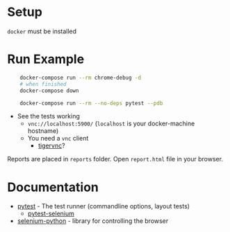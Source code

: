 # Setup

`docker` must be installed


# Run Example

```bash
    docker-compose run --rm chrome-debug -d
    # when finished
    docker-compose down

    docker-compose run --rm --no-deps pytest --pdb
```

* See the tests working
    * `vnc://localhost:5900/` (`localhost` is your docker-machine hostname)
    * You need a `vnc` client
        * [tigervnc](http://tigervnc.org/)?

Reports are placed in `reports` folder. Open `report.html` file in your browser.

# Documentation

* [pytest](https://docs.pytest.org/) - The test runner (commandline options, layout tests)
    * [pytest-selenium](https://github.com/pytest-dev/pytest-selenium/blob/master/docs/user_guide.rst)
* [selenium-python](http://selenium-python.readthedocs.io/) - library for controlling the browser
